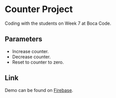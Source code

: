 # Counter Project
Coding with the students on Week 7 at Boca Code.

## Parameters
- Increase counter.
- Decrease counter.
- Reset to counter to zero.
<!-- - If counter goes below zero, redner it as zero. -->

## Link
Demo can be found on [Firebase](https://jsohndata-counter.web.app/).

